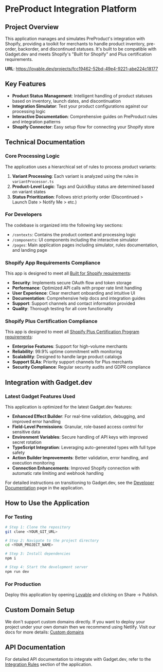 
# PreProduct Integration Platform

## Project Overview

This application manages and simulates PreProduct's integration with Shopify, providing a toolkit for merchants to handle product inventory, pre-order, backorder, and discontinued statuses. It's built to be compatible with Gadget.dev and meets Shopify's "Built for Shopify" and Plus certification requirements.

**URL**: https://lovable.dev/projects/fcc19462-52bd-49e4-9221-abe224c18177

## Key Features

- **Product Status Management**: Intelligent handling of product statuses based on inventory, launch dates, and discontinuation
- **Integration Simulator**: Test your product configurations against our processing logic
- **Interactive Documentation**: Comprehensive guides on PreProduct rules and integration patterns
- **Shopify Connector**: Easy setup flow for connecting your Shopify store

## Technical Documentation

### Core Processing Logic

The application uses a hierarchical set of rules to process product variants:

1. **Variant Processing**: Each variant is analyzed using the rules in `variantProcessor.ts`
2. **Product-Level Logic**: Tags and QuickBuy status are determined based on variant states
3. **Status Prioritization**: Follows strict priority order (Discontinued > Launch Date > Notify Me > etc.)

### For Developers

The codebase is organized into the following key sections:

- `/contexts`: Contains the product context and processing logic
- `/components`: UI components including the interactive simulator
- `/pages`: Main application pages including simulator, rules documentation, and landing page

### Shopify App Requirements Compliance

This app is designed to meet all [Built for Shopify requirements](https://shopify.dev/docs/apps/launch/built-for-shopify/requirements):

- **Security**: Implements secure OAuth flow and token storage
- **Performance**: Optimized API calls with proper rate limit handling
- **User Experience**: Clear merchant onboarding and intuitive UI
- **Documentation**: Comprehensive help docs and integration guides
- **Support**: Support channels and contact information provided
- **Quality**: Thorough testing for all core functionality

### Shopify Plus Certification Compliance

This app is designed to meet all [Shopify Plus Certification Program requirements](https://help.shopify.com/en/partners/plus-certified-app-program/certification):

- **Enterprise Features**: Support for high-volume merchants
- **Reliability**: 99.9% uptime commitment with monitoring
- **Scalability**: Designed to handle large product catalogs
- **Support SLAs**: Priority support channels for Plus merchants
- **Security Compliance**: Regular security audits and GDPR compliance

## Integration with Gadget.dev

### Latest Gadget Features Used

This application is optimized for the latest Gadget.dev features:

- **Enhanced Effect Builder**: For real-time validation, debugging, and improved error handling
- **Field-Level Permissions**: Granular, role-based access control for sensitive data
- **Environment Variables**: Secure handling of API keys with improved secret rotation
- **TypeScript Integration**: Leveraging auto-generated types with full type safety
- **Action Builder Improvements**: Better validation, error handling, and execution monitoring
- **Connection Enhancements**: Improved Shopify connection with automatic rate limiting and webhook handling

For detailed instructions on transitioning to Gadget.dev, see the [Developer Documentation](/documentation) page in the application.

## How to Use the Application

### For Testing

```sh
# Step 1: Clone the repository
git clone <YOUR_GIT_URL>

# Step 2: Navigate to the project directory
cd <YOUR_PROJECT_NAME>

# Step 3: Install dependencies
npm i

# Step 4: Start the development server
npm run dev
```

### For Production

Deploy this application by opening [Lovable](https://lovable.dev/projects/fcc19462-52bd-49e4-9221-abe224c18177) and clicking on Share -> Publish.

## Custom Domain Setup

We don't support custom domains directly. If you want to deploy your project under your own domain then we recommend using Netlify. Visit our docs for more details: [Custom domains](https://docs.lovable.dev/tips-tricks/custom-domain/)

## API Documentation

For detailed API documentation to integrate with Gadget.dev, refer to the [Integration Rules](/rules) section of the application.
